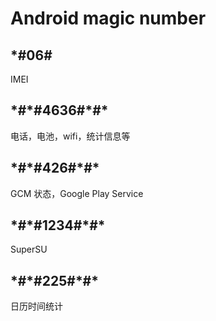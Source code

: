 # Android magic number

##  *#06# 
IMEI
## \*#\*#4636#\*#*
电话，电池，wifi，统计信息等
## \*#\*#426#\*#*
GCM 状态，Google Play Service
## \*#\*#1234#\*#*
SuperSU
## \*#\*#225#\*#*
日历时间统计


